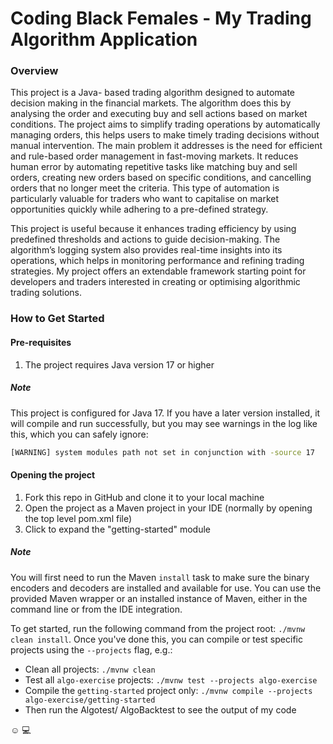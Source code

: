 # Coding Black Females - My Trading Algorithm Application

### Overview
This project is a Java- based trading algorithm designed to automate decision making in the financial markets. The algorithm does this by analysing the order and executing buy and sell actions based on market conditions. The project aims to simplify trading operations by automatically managing orders, this helps users to make timely trading decisions without manual intervention. The main problem it addresses is the need for efficient and rule-based order management in fast-moving markets. It reduces human error by automating repetitive tasks like matching buy and sell orders, creating new orders based on specific conditions, and cancelling orders that no longer meet the criteria. This type of automation is particularly valuable for traders who want to capitalise on market opportunities quickly while adhering to a pre-defined strategy.

This project is useful because it enhances trading efficiency by using predefined thresholds and actions to guide decision-making. The algorithm’s logging system also provides real-time insights into its operations, which helps in monitoring performance and refining trading strategies. My project offers an extendable framework starting point for developers and traders interested in creating or optimising algorithmic trading solutions.

### How to Get Started

#### Pre-requisites

1. The project requires Java version 17 or higher

##### Note
This project is configured for Java 17. If you have a later version installed, it will compile and run successfully, but you may see warnings in the log like this, which you can safely ignore:

```sh
[WARNING] system modules path not set in conjunction with -source 17
```

#### Opening the project

1. Fork this repo in GitHub and clone it to your local machine
2. Open the project as a Maven project in your IDE (normally by opening the top level pom.xml file)
3. Click to expand the "getting-started" module

##### Note
You will first need to run the Maven `install` task to make sure the binary encoders and decoders are installed and available for use. You can use the provided Maven wrapper or an installed instance of Maven, either in the command line or from the IDE integration.

To get started, run the following command from the project root: `./mvnw clean install`. Once you've done this, you can compile or test specific projects using the `--projects` flag, e.g.:

- Clean all projects: `./mvnw clean`
- Test all `algo-exercise` projects: `./mvnw test --projects algo-exercise`
- Compile the `getting-started` project only: `./mvnw compile --projects algo-exercise/getting-started`
- Then run the Algotest/ AlgoBacktest to see the output of my code

 ☺️ 💻

